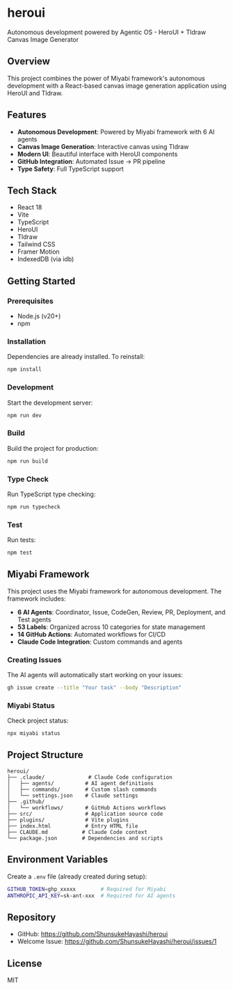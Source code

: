 # heroui

Autonomous development powered by Agentic OS - HeroUI + Tldraw Canvas Image Generator

## Overview

This project combines the power of Miyabi framework's autonomous development with a React-based canvas image generation application using HeroUI and Tldraw.

## Features

- **Autonomous Development**: Powered by Miyabi framework with 6 AI agents
- **Canvas Image Generation**: Interactive canvas using Tldraw
- **Modern UI**: Beautiful interface with HeroUI components
- **GitHub Integration**: Automated Issue → PR pipeline
- **Type Safety**: Full TypeScript support

## Tech Stack

- React 18
- Vite
- TypeScript
- HeroUI
- Tldraw
- Tailwind CSS
- Framer Motion
- IndexedDB (via idb)

## Getting Started

### Prerequisites

- Node.js (v20+)
- npm

### Installation

Dependencies are already installed. To reinstall:

```bash
npm install
```

### Development

Start the development server:

```bash
npm run dev
```

### Build

Build the project for production:

```bash
npm run build
```

### Type Check

Run TypeScript type checking:

```bash
npm run typecheck
```

### Test

Run tests:

```bash
npm test
```

## Miyabi Framework

This project uses the Miyabi framework for autonomous development. The framework includes:

- **6 AI Agents**: Coordinator, Issue, CodeGen, Review, PR, Deployment, and Test agents
- **53 Labels**: Organized across 10 categories for state management
- **14 GitHub Actions**: Automated workflows for CI/CD
- **Claude Code Integration**: Custom commands and agents

### Creating Issues

The AI agents will automatically start working on your issues:

```bash
gh issue create --title "Your task" --body "Description"
```

### Miyabi Status

Check project status:

```bash
npx miyabi status
```

## Project Structure

```
heroui/
├── .claude/              # Claude Code configuration
│   ├── agents/          # AI agent definitions
│   ├── commands/        # Custom slash commands
│   └── settings.json    # Claude settings
├── .github/
│   └── workflows/       # GitHub Actions workflows
├── src/                 # Application source code
├── plugins/             # Vite plugins
├── index.html           # Entry HTML file
├── CLAUDE.md           # Claude Code context
└── package.json        # Dependencies and scripts
```

## Environment Variables

Create a `.env` file (already created during setup):

```bash
GITHUB_TOKEN=ghp_xxxxx        # Required for Miyabi
ANTHROPIC_API_KEY=sk-ant-xxx  # Required for AI agents
```

## Repository

- GitHub: https://github.com/ShunsukeHayashi/heroui
- Welcome Issue: https://github.com/ShunsukeHayashi/heroui/issues/1

## License

MIT
